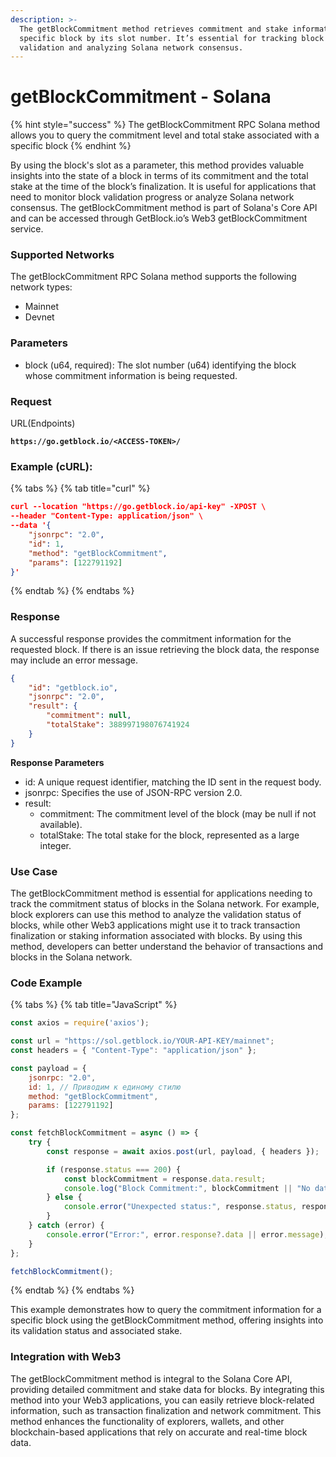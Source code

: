 ```yaml
---
description: >-
  The getBlockCommitment method retrieves commitment and stake information for a
  specific block by its slot number. It’s essential for tracking block
  validation and analyzing Solana network consensus.
---
```


# getBlockCommitment - Solana

{% hint style="success" %}
The getBlockCommitment RPC Solana method allows you to query the commitment level and total stake associated with a specific block
{% endhint %}

&#x20;By using the block's slot as a parameter, this method provides valuable insights into the state of a block in terms of its commitment and the total stake at the time of the block’s finalization. It is useful for applications that need to monitor block validation progress or analyze Solana network consensus. The getBlockCommitment method is part of Solana's Core API and can be accessed through GetBlock.io’s Web3 getBlockCommitment service.

### **Supported Networks**

The getBlockCommitment RPC Solana method supports the following network types:

* Mainnet
* Devnet

### Parameters

* block (u64, required): The slot number (u64) identifying the block whose commitment information is being requested.

### Request

URL(Endpoints)

<pre class="language-json" data-full-width="false"><code class="lang-json"><strong>https://go.getblock.io/&#x3C;ACCESS-TOKEN>/
</strong></code></pre>

### Example (cURL):

{% tabs %}
{% tab title="curl" %}
```json
curl --location "https://go.getblock.io/api-key" -XPOST \
--header "Content-Type: application/json" \
--data '{
    "jsonrpc": "2.0",
    "id": 1,
    "method": "getBlockCommitment",
    "params": [122791192]
}'
```
{% endtab %}
{% endtabs %}

### Response

A successful response provides the commitment information for the requested block. If there is an issue retrieving the block data, the response may include an error message.

```json
{
    "id": "getblock.io",
    "jsonrpc": "2.0",
    "result": {
        "commitment": null,
        "totalStake": 388997198076741924
    }
}
```

**Response Parameters**

* id: A unique request identifier, matching the ID sent in the request body.
* jsonrpc: Specifies the use of JSON-RPC version 2.0.
* result:
  * commitment: The commitment level of the block (may be null if not available).
  * totalStake: The total stake for the block, represented as a large integer.

### Use Case

The getBlockCommitment method is essential for applications needing to track the commitment status of blocks in the Solana network. For example, block explorers can use this method to analyze the validation status of blocks, while other Web3 applications might use it to track transaction finalization or staking information associated with blocks. By using this method, developers can better understand the behavior of transactions and blocks in the Solana network.

### Code Example

{% tabs %}
{% tab title="JavaScript" %}
```javascript
const axios = require('axios');

const url = "https://sol.getblock.io/YOUR-API-KEY/mainnet";
const headers = { "Content-Type": "application/json" };

const payload = {
    jsonrpc: "2.0",
    id: 1, // Приводим к единому стилю
    method: "getBlockCommitment",
    params: [122791192]
};

const fetchBlockCommitment = async () => {
    try {
        const response = await axios.post(url, payload, { headers });

        if (response.status === 200) {
            const blockCommitment = response.data.result;
            console.log("Block Commitment:", blockCommitment || "No data available");
        } else {
            console.error("Unexpected status:", response.status, response.statusText);
        }
    } catch (error) {
        console.error("Error:", error.response?.data || error.message);
    }
};

fetchBlockCommitment();
```
{% endtab %}
{% endtabs %}

This example demonstrates how to query the commitment information for a specific block using the getBlockCommitment method, offering insights into its validation status and associated stake.

### Integration with Web3

The getBlockCommitment method is integral to the Solana Core API, providing detailed commitment and stake data for blocks. By integrating this method into your Web3 applications, you can easily retrieve block-related information, such as transaction finalization and network commitment. This method enhances the functionality of explorers, wallets, and other blockchain-based applications that rely on accurate and real-time block data.
